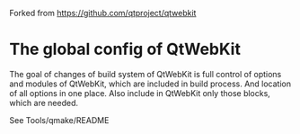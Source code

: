 
Forked from https://github.com/qtproject/qtwebkit


The global config of QtWebKit
=============================

The goal of changes of build system of QtWebKit is full control
of options and modules of QtWebKit, which are included in build process.
And location of all options in one place.
Also include in QtWebKit only those blocks, which are needed.

See Tools/qmake/README
